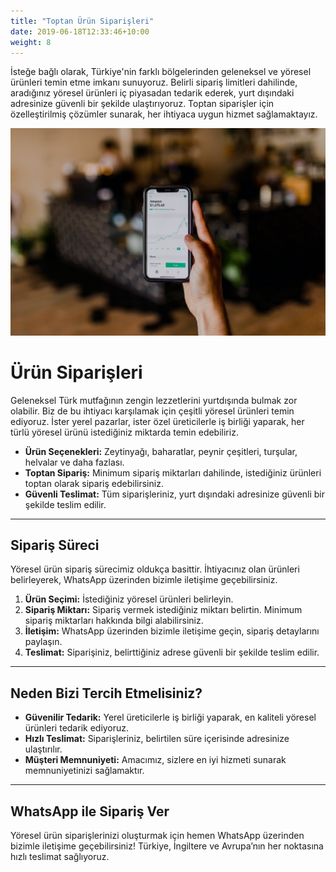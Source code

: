 ```yaml
---
title: "Toptan Ürün Siparişleri"
date: 2019-06-18T12:33:46+10:00
weight: 8
---
```


İsteğe bağlı olarak, Türkiye'nin farklı bölgelerinden geleneksel ve yöresel ürünleri temin etme imkanı sunuyoruz. Belirli sipariş limitleri dahilinde, aradığınız yöresel ürünleri iç piyasadan tedarik ederek, yurt dışındaki adresinize güvenli bir şekilde ulaştırıyoruz. Toptan siparişler için özelleştirilmiş çözümler sunarak, her ihtiyaca uygun hizmet sağlamaktayız.


![Accounting Services](/images/austin-distel-nGc5RT2HmF0-unsplash.jpg)

# Ürün Siparişleri

Geleneksel Türk mutfağının zengin lezzetlerini yurtdışında bulmak zor olabilir. Biz de bu ihtiyacı karşılamak için çeşitli yöresel ürünleri temin ediyoruz. İster yerel pazarlar, ister özel üreticilerle iş birliği yaparak, her türlü yöresel ürünü istediğiniz miktarda temin edebiliriz.

- **Ürün Seçenekleri:** Zeytinyağı, baharatlar, peynir çeşitleri, turşular, helvalar ve daha fazlası.
- **Toptan Sipariş:** Minimum sipariş miktarları dahilinde, istediğiniz ürünleri toptan olarak sipariş edebilirsiniz.
- **Güvenli Teslimat:** Tüm siparişleriniz, yurt dışındaki adresinize güvenli bir şekilde teslim edilir.

---

## Sipariş Süreci

Yöresel ürün sipariş sürecimiz oldukça basittir. İhtiyacınız olan ürünleri belirleyerek, WhatsApp üzerinden bizimle iletişime geçebilirsiniz.

1. **Ürün Seçimi:** İstediğiniz yöresel ürünleri belirleyin.
2. **Sipariş Miktarı:** Sipariş vermek istediğiniz miktarı belirtin. Minimum sipariş miktarları hakkında bilgi alabilirsiniz.
3. **İletişim:** WhatsApp üzerinden bizimle iletişime geçin, sipariş detaylarını paylaşın.
4. **Teslimat:** Siparişiniz, belirttiğiniz adrese güvenli bir şekilde teslim edilir.

---

## Neden Bizi Tercih Etmelisiniz?

- **Güvenilir Tedarik:** Yerel üreticilerle iş birliği yaparak, en kaliteli yöresel ürünleri tedarik ediyoruz.
- **Hızlı Teslimat:** Siparişleriniz, belirtilen süre içerisinde adresinize ulaştırılır.
- **Müşteri Memnuniyeti:** Amacımız, sizlere en iyi hizmeti sunarak memnuniyetinizi sağlamaktır.

---

## WhatsApp ile Sipariş Ver

Yöresel ürün siparişlerinizi oluşturmak için hemen WhatsApp üzerinden bizimle iletişime geçebilirsiniz! Türkiye, İngiltere ve Avrupa’nın her noktasına hızlı teslimat sağlıyoruz.
